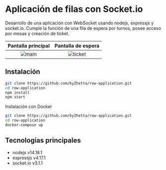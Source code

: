 # Aplicación de filas con Socket.io

Desarrollo de una aplicación con WebSocket usando nodejs, expressjs y socket.io. Cumple la función de una fila de espera por turnos, posee acceso por mesas y creación de ticket.

|Pantalla principal|Pantalla de espera|
|:--------:|:--------:|
|![main](https://res.cloudinary.com/dhpf7lthd/image/upload/v1681915986/projects/mainscreen_xjcvyz.jpg)|![ticket](https://res.cloudinary.com/dhpf7lthd/image/upload/v1681915857/projects/mainticket_eoqifs.jpg)|

## Instalación

```bash
git clone https://github.com/byZhetta/row-application.git
cd row-application
npm install
npm start
```

Instalación con Docker

```bash
git clone https://github.com/byZhetta/row-application.git
cd row-application
docker-compose up
```

## Tecnologías principales

- nodejs v14.18.1
- expressjs v4.17.1
- socket.io v3.1.1